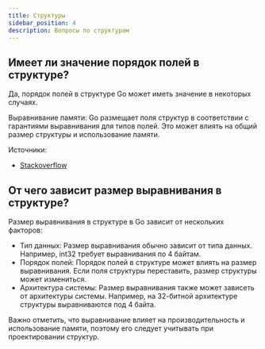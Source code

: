 ```yaml
---
title: Структуры
sidebar_position: 4
description: Вопросы по структурам
---
```


## Имеет ли значение порядок полей в структуре?

Да, порядок полей в структуре Go может иметь значение в некоторых случаях.

Выравнивание памяти: Go размещает поля структур в соответствии с гарантиями выравнивания для типов полей. Это может влиять на общий размер структуры и использование памяти.

Источники: 
- [Stackoverflow](https://ru.stackoverflow.com/questions/1541584/%d0%9f%d0%be%d1%80%d1%8f%d0%b4%d0%be%d0%ba-%d0%bf%d0%b5%d1%80%d0%b5%d0%bc%d0%bd%d0%bd%d1%8b%d1%85-%d0%b2-%d1%81%d1%82%d1%80%d1%83%d0%ba%d1%82%d1%83%d1%80%d0%b5-go-golang)


## От чего зависит размер выравнивания в структуре?

Размер выравнивания в структуре в Go зависит от нескольких факторов:

- Тип данных: Размер выравнивания обычно зависит от типа данных. Например, int32 требует выравнивания по 4 байтам.
- Порядок полей: Порядок полей в структуре может влиять на размер выравнивания. Если поля структуры переставить, размер структуры может измениться.
- Архитектура системы: Размер выравнивания также может зависеть от архитектуры системы. Например, на 32-битной архитектуре структуры выравниваются под 4 байта.

Важно отметить, что выравнивание влияет на производительность и использование памяти, поэтому его следует учитывать при проектировании структур.